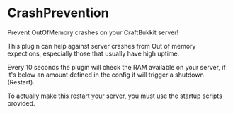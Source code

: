 CrashPrevention
===============

Prevent OutOfMemory crashes on your CraftBukkit server!

This plugin can help against server crashes from Out of memory expections, especially those that usually have high uptime.

Every 10 seconds the plugin will check the RAM available on your server, if it's below an amount defined in the config it will trigger a shutdown (Restart).

To actually make this restart your server, you must use the startup scripts provided.
